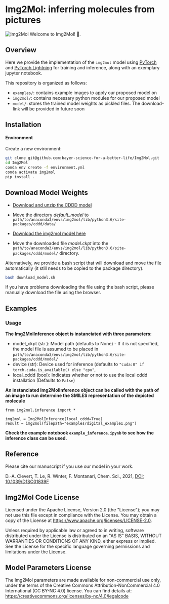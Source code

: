 Img2Mol: inferring molecules from pictures
==========================================
![Img2Mol](Img2Mol.png)
Welcome to Img2Mol! :wave:.

## Overview
 Here we provide the implementation of the `img2mol` model using [PyTorch](https://github.com/pytorch/pytorch) and [PyTorch Lightning](https://github.com/PyTorchLightning/pytorch-lightning) for training and inference, along with an exemplary jupyter notebook.
 
This repository is organized as follows:
* `examples/`: contains example images to apply our proposed model on
* `img2mol/`: contains necessary python modules for our proposed model
* `model/`: stores the trained model weights as pickled files. The download-link will be provided in future soon

## Installation

#### Environment
Create a new environment:
```bash
git clone git@github.com:bayer-science-for-a-better-life/Img2Mol.git
cd Img2Mol
conda env create -f environment.yml
conda activate img2mol
pip install .
```
## Download Model Weights
* [Download and unzip the CDDD model](https://drive.google.com/u/0/uc?id=1oyknOulq_j0w9kzOKKIHdTLo5HphT99h&export=download)
* Move the directory *default_model* to `path/to/anaconda3/envs/img2mol/lib/python3.6/site-packages/cddd/data/`


* [Download the img2mol model here](https://drive.google.com/file/d/1pk21r4Zzb9ZJkszJwP9SObTlfTaRMMtF/view)

* Move the downloaded file *model.ckpt* into the `path/to/anaconda3/envs/img2mol/lib/python3.6/site-packages/cddd/model/` directory.  

Alternatively, we provide a bash script that will download and move the file automatically (it still needs to be copied to the package directory).
```bash
bash download_model.sh
```
If you have problems downloading the file using the bash script, please manually download the file using the browser.

## Examples
### Usage
**The Img2MolInference object is instanciated with three parameters:**
* model_ckpt (str ): Model path (defaults to None) - If it is not specified, the model file is assumed to be placed in `path/to/anaconda3/envs/img2mol/lib/python3.6/site-packages/cddd/model/`
* device (str): Device used for inference (defaults to `"cuda:0" if torch.cuda.is_available() else "cpu"`,
* local_cddd (bool): Indicates whether or not to use the local cddd installation (Defaults to `False`)

**An instanciated Img2MolInference object can be called with the path of an image to run determine the SMILES representation of the depicted molecule**
```
from img2mol.inference import *

img2mol = Img2MolInference(local_cddd=True)
result = img2mol(filepath="examples/digital_example1.png")
```

**Check the example notebook `example_inference.ipynb` to see how the inference class can be used.**

## Reference
Please cite our manuscript if you use our model in your work.

D.-A. Clevert, T. Le, R. Winter, F. Montanari, Chem. Sci., 2021, [DOI: 10.1039/D1SC01839F](https://doi.org/10.1039/D1SC01839F)

## Img2Mol Code License
Licensed under the Apache License, Version 2.0 (the "License"); you may not use this file except in compliance with the License. You may obtain a copy of the License at https://www.apache.org/licenses/LICENSE-2.0.

Unless required by applicable law or agreed to in writing, software distributed under the License is distributed on an "AS IS" BASIS, WITHOUT WARRANTIES OR CONDITIONS OF ANY KIND, either express or implied. See the License for the specific language governing permissions and limitations under the License.

##  Model Parameters License
The Img2Mol parameters are made available for non-commercial use only, under the terms of the Creative Commons Attribution-NonCommercial 4.0 International (CC BY-NC 4.0) license. You can find details at: https://creativecommons.org/licenses/by-nc/4.0/legalcode
